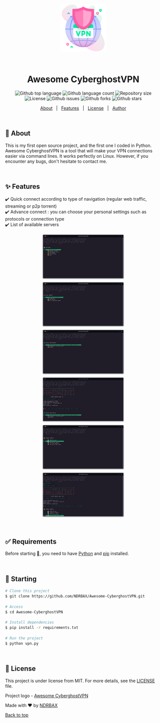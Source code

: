 <div align="center" id="top"> 
  <img src="./assets/vpn.png" alt="Awesome CyberghostVPN Cli" height="150px" />

&#xa0;

</div>

<h1 align="center">Awesome CyberghostVPN</h1>

<p align="center">
  <img alt="Github top language" src="https://img.shields.io/github/languages/top/NDRBAX/cyberghostvpn-cli---public?color=56BEB8">
  <img alt="Github language count" src="https://img.shields.io/github/languages/count/NDRBAX/cyberghostvpn-cli---public?color=56BEB8">
  <img alt="Repository size" src="https://img.shields.io/github/repo-size/NDRBAX/cyberghostvpn-cli---public?color=56BEB8">
  <img alt="License" src="https://img.shields.io/github/license/NDRBAX/cyberghostvpn-cli---public?color=56BEB8">
  <img alt="Github issues" src="https://img.shields.io/github/issues/NDRBAX/cyberghostvpn-cli---public?color=56BEB8" />
<img alt="Github forks" src="https://img.shields.io/github/forks/NDRBAX/cyberghostvpn-cli---public?color=56BEB8" />
 <img alt="Github stars" src="https://img.shields.io/github/stars/NDRBAX/cyberghostvpn-cli---public?color=56BEB8" />
</p>

<!-- Status -->

<!-- <h4 align="center">
	🚧  Cyberghostvpn Cli   Public 🚀 Under construction...  🚧
</h4>

<hr> -->

<p align="center">
  <a href="#dart-about">About</a> &#xa0; | &#xa0; 
  <a href="#sparkles-features">Features</a> &#xa0; | &#xa0;
  <a href="#memo-license">License</a> &#xa0; | &#xa0;
  <a href="https://github.com/NDRBAX" target="_blank">Author</a>
</p>

<br>

## :dart: About

This is my first open source project, and the first one I coded in Python. Awesome CyberghostVPN is a tool that will make your VPN connections easier via command lines. It works perfectly on Linux. However, if you encounter any bugs, don't hesitate to contact me.

&#xa0;

## :sparkles: Features

:heavy_check_mark: Quick connect according to type of navigation (regular web traffic, streaming or p2p torrent)\
:heavy_check_mark: Advance connect : you can choose your personal settings such as protocols or connection type\
:heavy_check_mark: List of available servers

<div align="center">
<img src="./assets/preview-1.png" alt="Awesome CyberghostVPN Cli" height="150px" />
<img src="./assets/preview-2.png" alt="Awesome CyberghostVPN Cli" height="150px" />
<img src="./assets/preview-3.png" alt="Awesome CyberghostVPN Cli" height="150px" />
<img src="./assets/preview-4.png" alt="Awesome CyberghostVPN Cli" height="150px" />
<img src="./assets/preview-5.png" alt="Awesome CyberghostVPN Cli" height="150px" />
<img src="./assets/preview-6.png" alt="Awesome CyberghostVPN Cli" height="150px" />
</div>

&#xa0;

## :white_check_mark: Requirements

Before starting :checkered_flag:, you need to have [Python](https://www.python.org/) and [pip](https://pypi.org/project/pip/) installed.

&#xa0;

## :checkered_flag: Starting

```bash
# Clone this project
$ git clone https://github.com/NDRBAX/Awesome-CyberghostVPN.git

# Access
$ cd Awesome-CyberghostVPN

# Install dependencies
$ pip install -r requirements.txt

# Run the project
$ python vpn.py

```

&#xa0;

## :memo: License

This project is under license from MIT. For more details, see the [LICENSE](LICENSE.md) file.

Project logo - <a href="https://www.flaticon.com/free-icons/vpn" title="vpn icons">Awesome CyberghostVPN</a>

Made with :heart: by <a href="https://github.com/NDRBAX" target="_blank">NDRBAX</a>
&#xa0;

<a href="#top">Back to top</a>
